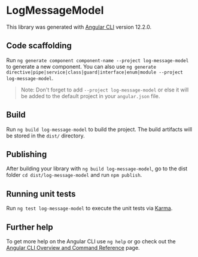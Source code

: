 # LogMessageModel

This library was generated with [Angular CLI](https://github.com/angular/angular-cli) version 12.2.0.

## Code scaffolding

Run `ng generate component component-name --project log-message-model` to generate a new component. You can also use `ng generate directive|pipe|service|class|guard|interface|enum|module --project log-message-model`.
> Note: Don't forget to add `--project log-message-model` or else it will be added to the default project in your `angular.json` file. 

## Build

Run `ng build log-message-model` to build the project. The build artifacts will be stored in the `dist/` directory.

## Publishing

After building your library with `ng build log-message-model`, go to the dist folder `cd dist/log-message-model` and run `npm publish`.

## Running unit tests

Run `ng test log-message-model` to execute the unit tests via [Karma](https://karma-runner.github.io).

## Further help

To get more help on the Angular CLI use `ng help` or go check out the [Angular CLI Overview and Command Reference](https://angular.io/cli) page.
